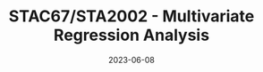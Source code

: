 ---
title: "STAC67/STA2002 - Multivariate Regression Analysis"
collection: teaching
type: "Teaching Assistant"
permalink: /teaching/2023-summer-teaching-2
venue: "University of Toronto, Department of Statistics"
date: 2023-06-08
location: "Toronto, Canada" 
---